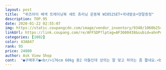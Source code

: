 ```yaml
---
layout: post 
title:  "위즈아이 배색 트레이닝복 세트 츄리닝 운동복 WI052SET+국내발송+양말증정" 
description: TOP.95 
date: 2020-01-22 02:55:07 
img: https://static.coupangcdn.com/image/vendor_inventory/9340/1060b254d5a66db8e0016b24a16db0ba011f9e1ae32b1cb81f6c4b6180e9.jpg 
linkUrl: https://link.coupang.com/re/AFFSDP?lptag=AF3600438&subid=ahnPublicAsk&pageKey=305466269&itemId=962571809&vendorItemId=4432562313&traceid=V0-113-7b85076980f175c9 
categories: [1002] 
color: 43A047 
rank: 95 
price: 24800 
author: Ask View Shop 
cont:  "●구매후기●<br/>176cm 60kg 중2 아들인데 상의는 잘 맞고 하의는 좀 짧네요.<br/>.<br/>95호 주문했어요.<br/><br/>20~30대가 입으면 예쁠것 같긴해요.<br/><br/>50대 초반인 남자가 입기에는 좀 영하다 싶어 고민 고민하다<br/>그냥 싼맛에 동네 산책할 때나 마트갈 때 입으려 샀는데<br/>그리고 얇음.<br/>그냥 딱 군대 춘추복 느낌.<br/> 재질이 뭐랄까 약간 빛 반사되는 느낌???<br/>넉넉하게 입어도 나쁘지 않을것 같아요.<br/><br/>누구나 트레이닝복은 편하게 입고싶어 사는거니 여유있는 사이즈가<br/>바지끈이나 모자끈은 진짜 개 싸구려같음.<br/> 이럴거면 달질 말던가 아니면 그냥 신발끈같은걸 달던가 무슨 리본끈같은걸 달았음??? 어이가 없었음.<br/> 받자마자 모자에 끈 빼서 쓰레기통에 던짐.<br/> 다 용서하는데 이거땜에 별 하나 뺌<br/>반품할까 고민하다 이래저래 귀찮아 그냥 입기로 했네요.<br/><br/>싸서 구매했는데ㅋ 역시 욕심이었나 싶네요;;<br/>아니니 구매시 참고 하세요.<br/><br/>아저씨 바지 같아 보여요.<br/><br/>양말은 포장에는 써있었는데 내용물에는 없었어요.<br/><br/>연락해 볼까 하다가 귀찮아져서.<br/>.<br/><br/>원단은 폴리 100% 이고, 생각보다 광택이 많이 있는 소재이니 참고 하세요.<br/><br/>원단이 조금 도톰해서 봄.<br/>가을에 가장 적절할것 같고 여름용은<br/>전체적인 스타일은 이쁜데 바지가 밑에 쫄쫄이 일 줄 몰랐어요 ㅜ.<br/>ㅡ<br/>조금 살찌면 보기 싫을것 같아요.<br/>특히나 팬츠!!!<br/>좀 어린 친구들이나 30대 후반까지 커버할수 있는 디자인예요.<br/><br/>키 175cm에 몸무게 75kg라서 105 size 구매했는데 잘 맞긴 하는데<br/>타이트한 느낌의 트레이닝복이니 여유있게 입으려면 한 사이즈<br/>편하고 보기에도 좋을것 같네요.<br/><br/>평소 100 입음.<br/> 이건 105가 딱맞음.<br/><br/>허리밴딩 끈이나 후드 끈도 스탈이 영해서 젊은 친구들 감각이예요.<br/><br/>" 
---
```

